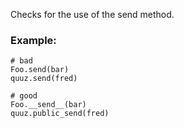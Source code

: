 Checks for the use of the send method.

### Example:
    # bad
    Foo.send(bar)
    quuz.send(fred)

    # good
    Foo.__send__(bar)
    quuz.public_send(fred)